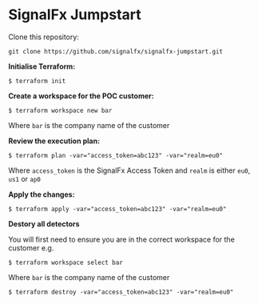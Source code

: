 # SignalFx Jumpstart

Clone this repository:

`git clone https://github.com/signalfx/signalfx-jumpstart.git`

**Initialise Terraform:**

```
$ terraform init
```

**Create a workspace for the POC customer:**

```
$ terraform workspace new bar
```
Where `bar` is the company name of the customer

**Review the execution plan:**

```
$ terraform plan -var="access_token=abc123" -var="realm=eu0"
```

Where `access_token` is the SignalFx Access Token and `realm` is either `eu0`, `us1` or `ap0`

**Apply the changes:**

```
$ terraform apply -var="access_token=abc123" -var="realm=eu0"
```

**Destory all detectors**

You will first need to ensure you are in the correct workspace for the customer e.g.

```
$ terraform workspace select bar
```
Where `bar` is the company name of the customer

```
$ terraform destroy -var="access_token=abc123" -var="realm=eu0"
```
